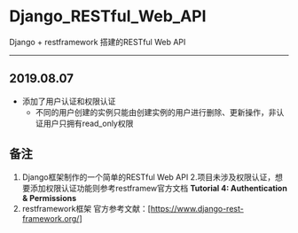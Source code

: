 # Django_RESTful_Web_API
Django + restframework 搭建的RESTful Web API
***

## 2019.08.07
  + 添加了用户认证和权限认证
     + 不同的用户创建的实例只能由创建实例的用户进行删除、更新操作，非认证用户只拥有read_only权限
  

## 备注
1. Django框架制作的一个简单的RESTful Web API 
2.项目未涉及权限认证，想要添加权限认证功能则参考restframew官方文档  **Tutorial 4: Authentication & Permissions**
3. restframework框架 官方参考文献：[https://www.django-rest-framework.org/]
